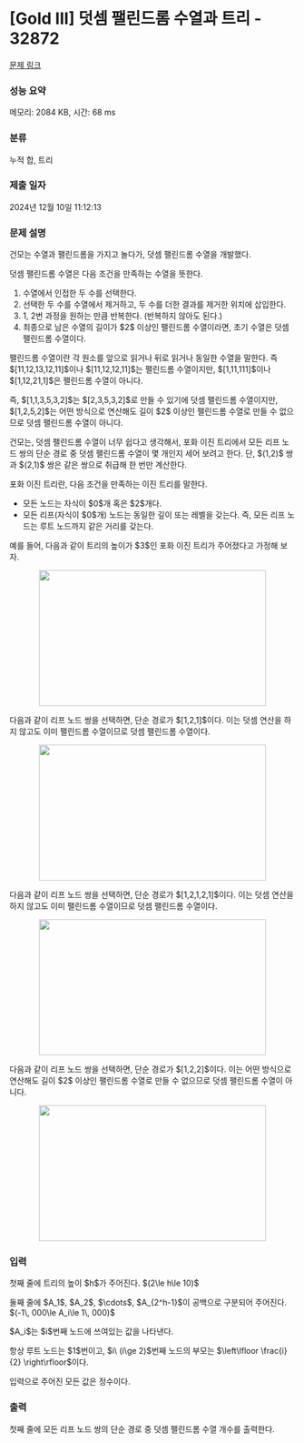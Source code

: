 # [Gold III] 덧셈 팰린드롬 수열과 트리 - 32872 

[문제 링크](https://www.acmicpc.net/problem/32872) 

### 성능 요약

메모리: 2084 KB, 시간: 68 ms

### 분류

누적 합, 트리

### 제출 일자

2024년 12월 10일 11:12:13

### 문제 설명

<p>건모는 수열과 팰린드롬을 가지고 놀다가, 덧셈 팰린드롬 수열을 개발했다.</p>

<p>덧셈 팰린드롬 수열은 다음 조건을 만족하는 수열을 뜻한다.</p>

<ol>
	<li>수열에서 인접한 두 수를 선택한다.</li>
	<li>선택한 두 수를 수열에서 제거하고, 두 수를 더한 결과를 제거한 위치에 삽입한다.</li>
	<li>1, 2번 과정을 원하는 만큼 반복한다. (반복하지 않아도 된다.)</li>
	<li>최종으로 남은 수열의 길이가 $2$ 이상인 팰린드롬 수열이라면, 초기 수열은 덧셈 팰린드롬 수열이다.</li>
</ol>

<p>팰린드롬 수열이란 각 원소를 앞으로 읽거나 뒤로 읽거나 동일한 수열을 말한다. 즉 $[11,12,13,12,11]$이나 $[11,12,12,11]$는 팰린드롬 수열이지만, $[1,11,111]$이나 $[1,12,21,1]$은 팰린드롬 수열이 아니다.</p>

<p>즉, $[1,1,3,5,3,2]$는 $[2,3,5,3,2]$로 만들 수 있기에 덧셈 팰린드롬 수열이지만, $[1,2,5,2]$는 어떤 방식으로 연산해도 길이 $2$ 이상인 팰린드롬 수열로 만들 수 없으므로 덧셈 팰린드롬 수열이 아니다.</p>

<p>건모는, 덧셈 팰린드롬 수열이 너무 쉽다고 생각해서, 포화 이진 트리에서 모든 리프 노드 쌍의 단순 경로 중 덧셈 팰린드롬 수열이 몇 개인지 세어 보려고 한다. 단, $(1,2)$ 쌍과 $(2,1)$ 쌍은 같은 쌍으로 취급해 한 번만 계산한다.</p>

<p>포화 이진 트리란, 다음 조건을 만족하는 이진 트리를 말한다.</p>

<ul>
	<li>모든 노드는 자식이 $0$개 혹은 $2$개다.</li>
	<li>모든 리프(자식이 $0$개) 노드는 동일한 깊이 또는 레벨을 갖는다. 즉, 모든 리프 노드는 루트 노드까지 같은 거리를 갖는다.</li>
</ul>

<p>예를 들어, 다음과 같이 트리의 높이가 $3$인 포화 이진 트리가 주어졌다고 가정해 보자.</p>

<p style="text-align: center;"><img alt="" src="" style="height: 239px; width: 400px;"></p>

<p>다음과 같이 리프 노드 쌍을 선택하면, 단순 경로가 $[1,2,1]$이다. 이는 덧셈 연산을 하지 않고도 이미 팰린드롬 수열이므로 덧셈 팰린드롬 수열이다.</p>

<p style="text-align: center;"><img alt="" src="" style="height: 239px; width: 400px;"></p>

<p>다음과 같이 리프 노드 쌍을 선택하면, 단순 경로가 $[1,2,1,2,1]$이다. 이는 덧셈 연산을 하지 않고도 이미 팰린드롬 수열이므로 덧셈 팰린드롬 수열이다.</p>

<p style="text-align: center;"><img alt="" src="" style="height: 239px; width: 400px;"></p>

<p>다음과 같이 리프 노드 쌍을 선택하면, 단순 경로가 $[1,2,2]$이다. 이는 어떤 방식으로 연산해도 길이 $2$ 이상인 팰린드롬 수열로 만들 수 없으므로 덧셈 팰린드롬 수열이 아니다.</p>

<p style="text-align: center;"><img alt="" src="" style="height: 239px; width: 400px;"></p>

### 입력 

 <p>첫째 줄에 트리의 높이 $h$가 주어진다. $(2\le h\le 10)$</p>

<p>둘째 줄에 $A_1$, $A_2$, $\cdots$, $A_{2^h-1}$이 공백으로 구분되어 주어진다. $(-1\, 000\le A_i\le 1\, 000)$</p>

<p>$A_i$는 $i$번째 노드에 쓰여있는 값을 나타낸다.</p>

<p>항상 루트 노드는 $1$번이고, $i\ (i\ge 2)$번째 노드의 부모는 $\left\lfloor \frac{i}{2} \right\rfloor$이다.</p>

<p>입력으로 주어진 모든 값은 정수이다.</p>

### 출력 

 <p>첫째 줄에 모든 리프 노드 쌍의 단순 경로 중 덧셈 팰린드롬 수열 개수를 출력한다.</p>

